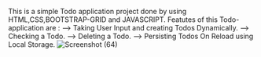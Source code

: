 This is a simple Todo application project done by using HTML,CSS,BOOTSTRAP-GRID and JAVASCRIPT.
Featutes of this Todo-application are :
--> Taking User Input and creating Todos Dynamically.
--> Checking a Todo.
--> Deleting a Todo.
--> Persisting Todos On Reload using Local Storage.
![Screenshot (64)](https://github.com/sviswas/Todo-application/assets/115649646/8b413581-d54a-4206-9b18-3ef5cabfb42d)
